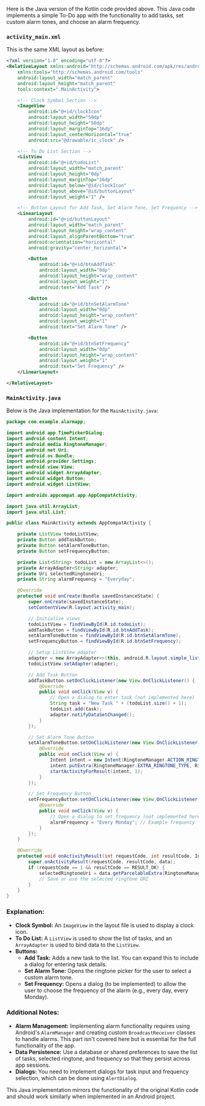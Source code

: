 Here is the Java version of the Kotlin code provided above. This Java code implements a simple To-Do app with the functionality to add tasks, set custom alarm tones, and choose an alarm frequency.

### `activity_main.xml`

This is the same XML layout as before:

```xml
<?xml version="1.0" encoding="utf-8"?>
<RelativeLayout xmlns:android="http://schemas.android.com/apk/res/android"
    xmlns:tools="http://schemas.android.com/tools"
    android:layout_width="match_parent"
    android:layout_height="match_parent"
    tools:context=".MainActivity">

    <!-- Clock Symbol Section -->
    <ImageView
        android:id="@+id/clockIcon"
        android:layout_width="50dp"
        android:layout_height="50dp"
        android:layout_marginTop="16dp"
        android:layout_centerHorizontal="true"
        android:src="@drawable/ic_clock" />

    <!-- To Do List Section -->
    <ListView
        android:id="@+id/todoList"
        android:layout_width="match_parent"
        android:layout_height="0dp"
        android:layout_marginTop="16dp"
        android:layout_below="@id/clockIcon"
        android:layout_above="@id/buttonLayout"
        android:layout_weight="1" />

    <!-- Button Layout for Add Task, Set Alarm Tone, Set Frequency -->
    <LinearLayout
        android:id="@+id/buttonLayout"
        android:layout_width="match_parent"
        android:layout_height="wrap_content"
        android:layout_alignParentBottom="true"
        android:orientation="horizontal"
        android:gravity="center_horizontal">

        <Button
            android:id="@+id/btnAddTask"
            android:layout_width="0dp"
            android:layout_height="wrap_content"
            android:layout_weight="1"
            android:text="Add Task" />

        <Button
            android:id="@+id/btnSetAlarmTone"
            android:layout_width="0dp"
            android:layout_height="wrap_content"
            android:layout_weight="1"
            android:text="Set Alarm Tone" />

        <Button
            android:id="@+id/btnSetFrequency"
            android:layout_width="0dp"
            android:layout_height="wrap_content"
            android:layout_weight="1"
            android:text="Set Frequency" />
    </LinearLayout>

</RelativeLayout>
```

### `MainActivity.java`

Below is the Java implementation for the `MainActivity.java`:

```java
package com.example.alarmapp;

import android.app.TimePickerDialog;
import android.content.Intent;
import android.media.RingtoneManager;
import android.net.Uri;
import android.os.Bundle;
import android.provider.Settings;
import android.view.View;
import android.widget.ArrayAdapter;
import android.widget.Button;
import android.widget.ListView;

import androidx.appcompat.app.AppCompatActivity;

import java.util.ArrayList;
import java.util.List;

public class MainActivity extends AppCompatActivity {

    private ListView todoListView;
    private Button addTaskButton;
    private Button setAlarmToneButton;
    private Button setFrequencyButton;

    private List<String> todoList = new ArrayList<>();
    private ArrayAdapter<String> adapter;
    private Uri selectedRingtoneUri;
    private String alarmFrequency = "Everyday";

    @Override
    protected void onCreate(Bundle savedInstanceState) {
        super.onCreate(savedInstanceState);
        setContentView(R.layout.activity_main);

        // Initialize views
        todoListView = findViewById(R.id.todoList);
        addTaskButton = findViewById(R.id.btnAddTask);
        setAlarmToneButton = findViewById(R.id.btnSetAlarmTone);
        setFrequencyButton = findViewById(R.id.btnSetFrequency);

        // Setup ListView adapter
        adapter = new ArrayAdapter<>(this, android.R.layout.simple_list_item_1, todoList);
        todoListView.setAdapter(adapter);

        // Add Task Button
        addTaskButton.setOnClickListener(new View.OnClickListener() {
            @Override
            public void onClick(View v) {
                // Open a dialog to enter task (not implemented here)
                String task = "New Task " + (todoList.size() + 1);
                todoList.add(task);
                adapter.notifyDataSetChanged();
            }
        });

        // Set Alarm Tone Button
        setAlarmToneButton.setOnClickListener(new View.OnClickListener() {
            @Override
            public void onClick(View v) {
                Intent intent = new Intent(RingtoneManager.ACTION_RINGTONE_PICKER);
                intent.putExtra(RingtoneManager.EXTRA_RINGTONE_TYPE, RingtoneManager.TYPE_ALARM);
                startActivityForResult(intent, 1);
            }
        });

        // Set Frequency Button
        setFrequencyButton.setOnClickListener(new View.OnClickListener() {
            @Override
            public void onClick(View v) {
                // Open a dialog to set frequency (not implemented here)
                alarmFrequency = "Every Monday"; // Example frequency
            }
        });
    }

    @Override
    protected void onActivityResult(int requestCode, int resultCode, Intent data) {
        super.onActivityResult(requestCode, resultCode, data);
        if (requestCode == 1 && resultCode == RESULT_OK) {
            selectedRingtoneUri = data.getParcelableExtra(RingtoneManager.EXTRA_RINGTONE_PICKED_URI);
            // Save or use the selected ringtone URI
        }
    }
}
```

### Explanation:

- **Clock Symbol:** An `ImageView` in the layout file is used to display a clock icon.
- **To Do List:** A `ListView` is used to show the list of tasks, and an `ArrayAdapter` is used to bind data to the `ListView`.
- **Buttons:**
  - **Add Task:** Adds a new task to the list. You can expand this to include a dialog for entering task details.
  - **Set Alarm Tone:** Opens the ringtone picker for the user to select a custom alarm tone.
  - **Set Frequency:** Opens a dialog (to be implemented) to allow the user to choose the frequency of the alarm (e.g., every day, every Monday).

### Additional Notes:
- **Alarm Management:** Implementing alarm functionality requires using Android's `AlarmManager` and creating custom `BroadcastReceiver` classes to handle alarms. This part isn't covered here but is essential for the full functionality of the app.
- **Data Persistence:** Use a database or shared preferences to save the list of tasks, selected ringtone, and frequency so that they persist across app sessions.
- **Dialogs:** You need to implement dialogs for task input and frequency selection, which can be done using `AlertDialog`.

This Java implementation mirrors the functionality of the original Kotlin code and should work similarly when implemented in an Android project.
